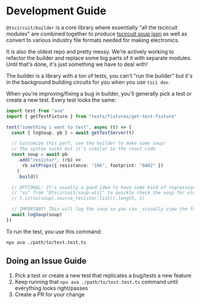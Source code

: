 # Development Guide

`@tscircuit/builder` is a core library where essentially "all the tscircuit modules" are combined
together to produce [tscircuit soup json](https://github.com/tscircuit/soup) as well as convert
to various industry file formats needed for making electronics.

It is also the oldest repo and pretty messy. We're actively working to refactor the builder and
replace some big parts of it with separate modules. Until that's done, it's just something
we have to deal with!

The builder is a library with a ton of tests, you can't "run the builder" but it's in the
background building circuits for you when you use `tsci dev`.

When you're improving/fixing a bug in builder, you'll generally pick a test or create a new
test. Every test looks the same:

```ts
import test from "ava"
import { getTestFixture } from "tests/fixtures/get-test-fixture"

test("something i want to test", async (t) => {
  const { logSoup, pb } = await getTestServer(t)

  // Customize this part, use the builder to make some soup!
  // The syntax sucks but it's similar to the react code
  const soup = await pb
    .add("resistor", (rb) =>
      rb.setProps({ resistance: "10k", footprint: "0402" })
    )
    .build()

  // OPTIONAL: It's usually a good idea to have some kind of regression test, you can use
  // "su" from "@tscircuit/soup-util" to quickly check the soup for elements
  // t.is(su(soup).source_resistor.list().length, 1)

  // IMPORTANT! This will log the soup so you can _visually view the footprint_ on debug.tscircuit.com
  await logSoup(soup)
})
```

To run the test, you use this command:

```bash
npx ava ./path/to/test.test.ts
```

## Doing an Issue Guide

1. Pick a test or create a new test that replicates a bug/tests a new feature
2. Keep running that `npx ava ./path/to/test.test.ts` command until everything looks right/passes
3. Create a PR for your change
